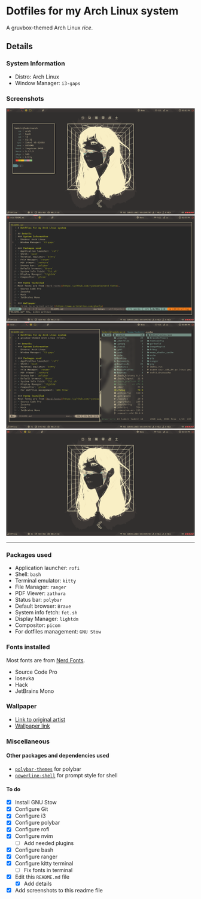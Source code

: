 # Dotfiles for my Arch Linux system
A gruvbox-themed Arch Linux *rice*.

## Details
### System Information
- Distro: Arch Linux
- Window Manager: `i3-gaps`

### Screenshots
![screenshot](/screenshots/screenshot1.png)
![screenshot](/screenshots/screenshot2.png)
![screenshot](/screenshots/screenshot3.png)
![screenshot](/screenshots/screenshot4.png)

---

### Packages used
- Application launcher: `rofi`
- Shell: `bash`
- Terminal emulator: `kitty`
- File Manager: `ranger`
- PDF Viewer: `zathura`
- Status bar: `polybar`
- Default browser: `Brave`
- System info fetch: `fet.sh`
- Display Manager: `lightdm`
- Compositor: `picom`
- For dotfiles management: `GNU Stow`

### Fonts installed
Most fonts are from [Nerd Fonts](https://github.com/ryanoasis/nerd-fonts).
- Source Code Pro
- Iosevka
- Hack
- JetBrains Mono

### Wallpaper
- [Link to original artist](https://www.artstation.com/gharly)
- [Wallpaper link](https://imgur.com/a/pua0dYx)

### Miscellaneous
#### Other packages and dependencies used
- [`polybar-themes`](https://github.com/adi1090x/polybar-themes) for polybar
- [`powerline-shell`](https://github.com/b-ryan/powerline-shell) for prompt style for shell

#### To do
- [x] Install GNU Stow
- [x] Configure Git
- [x] Configure i3
- [x] Configure polybar
- [x] Configure rofi
- [x] Configure nvim
    - [ ] Add needed plugins
- [x] Configure bash
- [x] Configure ranger
- [x] Configure kitty terminal
    - [ ] Fix fonts in terminal
- [x] Edit this `README.md` file
    - [x] Add details
- [x] Add screenshots to this readme file

